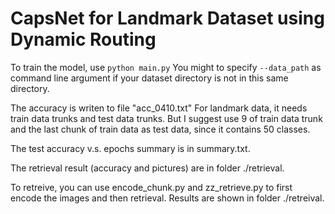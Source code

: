 # CapsNet for Landmark Dataset using Dynamic Routing

To train the model, use `python main.py`
You might to specify `--data_path` as command line argument if your dataset directory is not in this same directory.

The accuracy is writen to file "acc_0410.txt"
For landmark data, it needs train data trunks and test data trunks. But I suggest use 9 of train data trunk and 
the last chunk of train data as test data, since it contains 50 classes.

The test accuracy v.s. epochs summary is in summary.txt.

The retrieval result (accuracy and pictures) are in folder ./retrieval.

To retreive, you can use encode_chunk.py and zz_retrieve.py to first encode the images and then retrieval. Results are shown in folder ./retreival.
